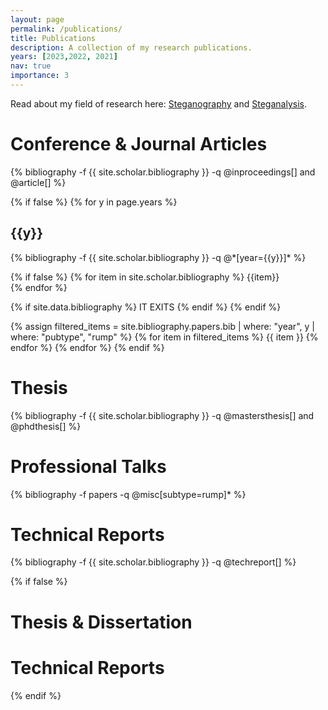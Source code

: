 ```yaml
---
layout: page
permalink: /publications/
title: Publications
description: A collection of my research publications.
years: [2023,2022, 2021]
nav: true
importance: 3
---
```


Read about my field of research here: [Steganography](/blog/2021/steganography/) and [Steganalysis](/blog/2021/steganalysis/).


<div class="publications">

<h1>Conference &amp; Journal Articles</h1>
{% bibliography -f {{ site.scholar.bibliography }}  -q @inproceedings[] and  @article[] %}

{% if false %}
{% for y in page.years %}
  <h2 class="year">{{y}}</h2>
  {% bibliography -f {{ site.scholar.bibliography }} -q @*[year={{y}}]* %}

  {% if false %}
  {% for item in site.scholar.bibliography %}
  {{item}} <br>
  {% endfor %}

  {% if site.data.bibliography %}
  IT EXITS
  {% endif %}
  {% endif %}

  {% assign filtered_items = site.bibliography.papers.bib | where: "year", y | where: "pubtype", "rump" %}
  {% for item in filtered_items %}
    {{ item }}
  {% endfor %}
{% endfor %}
{% endif %}

<h1>Thesis</h1>
{% bibliography -f {{ site.scholar.bibliography }}  -q @mastersthesis[] and  @phdthesis[] %}

<h1>Professional Talks</h1>
{% bibliography -f papers -q @misc[subtype=rump]* %}

<h1>Technical Reports</h1>
{% bibliography -f {{ site.scholar.bibliography }}  -q @techreport[] %}

{% if false %}
<h1>Thesis &amp; Dissertation</h1>
<h1>Technical Reports</h1>
{% endif %}


</div>
